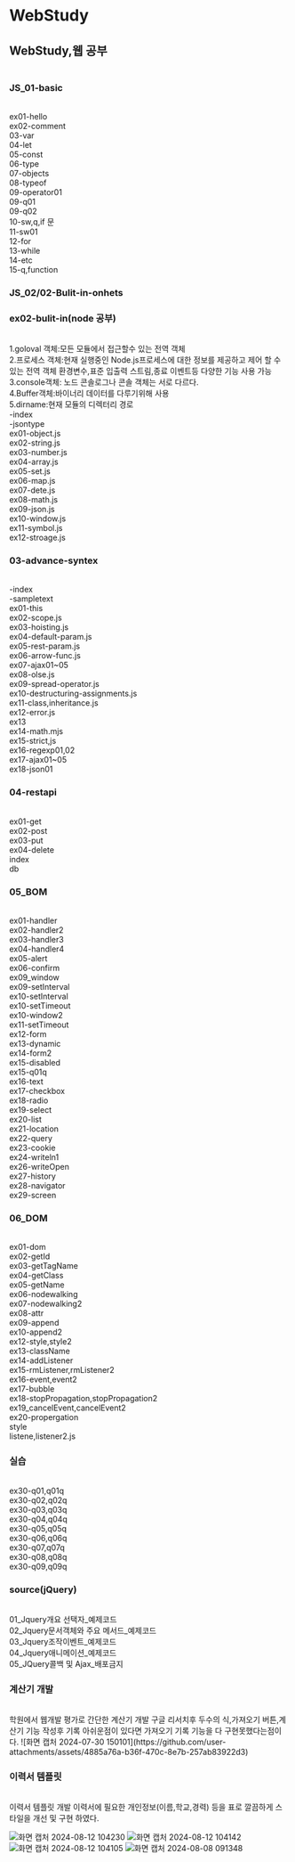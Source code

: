 # WebStudy
<h2>WebStudy,웹 공부</h1> 
<h3></br>JS_01-basic</h3>
</br>ex01-hello
</br>ex02-comment
</br>03-var
</br>04-let
</br>05-const
</br>06-type
</br>07-objects
</br>08-typeof
</br>09-operator01
</br>09-q01
</br>09-q02
</br>10-sw,q,if 문
</br>11-sw01
</br>12-for
</br>13-while
</br>14-etc
</br>15-q,function
<h3>JS_02/02-Bulit-in-onhets</h3>

<h3>ex02-bulit-in(node 공부)</h3>
</br>1.goloval 객체:모든 모듈에서 접근할수 있는 전역 객체 
</br>2.프로세스 객체:현재 실행중인 Node.js프로세스에 대한 정보를 제공하고 제어 할 수 있는
전역 객체 환경변수,표준 입출력 스트림,종료 이벤트등 다양한 기능 사용 가능 
</br>3.console객체: 노드 콘솔로그나 콘솔 객체는 서로 다르다. 
</br>4.Buffer객체:바이너리 데이터를 다루기위해 사용 
</br>5.dirname:현재 모듈의 디렉터리 경로 
</br>-index
</br>-jsontype
</br>ex01-object.js
</br>ex02-string.js
</br>ex03-number.js
</br>ex04-array.js
</br>ex05-set.js
</br>ex06-map.js
</br>ex07-dete.js
</br>ex08-math.js
</br>ex09-json.js
</br>ex10-window.js
</br>ex11-symbol.js
</br>ex12-stroage.js
<h3>03-advance-syntex</h3>
</br>-index
</br>-sampletext
</br>ex01-this
</br>ex02-scope.js
</br>ex03-hoisting.js
</br>ex04-default-param.js
</br>ex05-rest-param.js
</br>ex06-arrow-func.js
</br>ex07-ajax01~05
</br>ex08-olse.js
</br>ex09-spread-operator.js
</br>ex10-destructuring-assignments.js
</br>ex11-class,inheritance.js
</br>ex12-error.js
</br>ex13
</br>ex14-math.mjs
</br>ex15-strict,js
</br>ex16-regexp01,02
</br>ex17-ajax01~05
</br>ex18-json01
<h3>04-restapi</h3>
</br>ex01-get
</br>ex02-post
</br>ex03-put
</br>ex04-delete
</br>index
</br>db
<h3>05_BOM</h3>
</br>ex01-handler
</br>ex02-handler2
</br>ex03-handler3
</br>ex04-handler4
</br>ex05-alert
</br>ex06-confirm
</br>ex09_window
</br>ex09-setInterval
</br>ex10-setInterval
</br>ex10-setTimeout
</br>ex10-window2
</br>ex11-setTimeout
</br>ex12-form
</br>ex13-dynamic
</br>ex14-form2
</br>ex15-disabled
</br>ex15-q01q
</br>ex16-text
</br>ex17-checkbox
</br>ex18-radio
</br>ex19-select
</br>ex20-list
</br>ex21-location
</br>ex22-query
</br>ex23-cookie
</br>ex24-writeln1
</br>ex26-writeOpen
</br>ex27-history
</br>ex28-navigator
</br>ex29-screen
<h3>06_DOM</h3>
</br>ex01-dom
</br>ex02-getId
</br>ex03-getTagName
</br>ex04-getClass
</br>ex05-getName
</br>ex06-nodewalking
</br>ex07-nodewalking2
</br>ex08-attr
</br>ex09-append
</br>ex10-append2
</br>ex12-style,style2
</br>ex13-className
</br>ex14-addListener
</br>ex15-rmListener,rmListener2
</br>ex16-event,event2
</br>ex17-bubble
</br>ex18-stopPropagation,stopPropagation2
</br>ex19_cancelEvent,cancelEvent2
</br>ex20-propergation
</br>style
</br>listene,listener2.js
<h3>실습</h3>
</br>ex30-q01,q01q
</br>ex30-q02,q02q
</br>ex30-q03,q03q
</br>ex30-q04,q04q
</br>ex30-q05,q05q
</br>ex30-q06,q06q
</br>ex30-q07,q07q
</br>ex30-q08,q08q
</br>ex30-q09,q09q
<h3>source(jQuery)</h3>
</br>01_Jquery개요 선택자_예제코드
</br>02_Jquery문서객체와 주요 메서드_예제코드
</br>03_Jquery조작이벤트_예제코드
</br>04_Jquery애니메이션_예제코드
</br>05_JQuery콜백 및 Ajax_배포금지
<h3>계산기 개발</h3>
</br>학원에서 웹개발 평가로 간단한 계산기 개발 
구글 리서치후 두수의 식,가져오기 버튼,계산기 기능 작성후 기록
아쉬운점이 있다면 가져오기 기록 기능을 다 구현못했다는점이다. 
![화면 캡처 2024-07-30 150101](https://github.com/user-attachments/assets/4885a76a-b36f-470c-8e7b-257ab83922d3)

<h3>이력서 템플릿</h3>
</br>이력서 템플릿 개발 
이력서에 필요한 개인정보(이름,학교,경력) 등을 표로 깔끔하게 스타일을 개선 및 구현 하였다. 

![화면 캡처 2024-08-12 104230](https://github.com/user-attachments/assets/e60db83a-d698-4105-a44c-81ded0054162)
![화면 캡처 2024-08-12 104142](https://github.com/user-attachments/assets/8108eea5-6c57-49aa-99aa-f5cf468bdab9)
![화면 캡처 2024-08-12 104105](https://github.com/user-attachments/assets/6b547b31-e280-4b82-8d98-f5c4c0f2b55c)
![화면 캡처 2024-08-08 091348](https://github.com/user-attachments/assets/8dc9eaca-7381-41ed-bc40-018d627f1f02)
